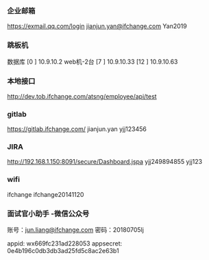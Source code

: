 ### 企业邮箱
https://exmail.qq.com/login
jianjun.yan@ifchange.com
Yan2019

### 跳板机
数据库
[0  ] 10.9.10.2
web机-2台
[7  ] 10.9.10.33 
[12 ] 10.9.10.63 

### 本地接口
http://dev.tob.ifchange.com/atsng/employee/api/test

### gitlab
https://gitlab.ifchange.com/
jianjun.yan
yjj123456

### JIRA
http://192.168.1.150:8091/secure/Dashboard.jspa
yjj249894855
yjj123

### wifi
ifchange
ifchange20141120

### 面试官小助手 -微信公众号
账号：jun.liang@ifchange.com
密码：20180705lj

appid:
wx669fc231ad228053
appsecret:
0e4b196c0db3db3ad25fd5c8ac2e63b1
